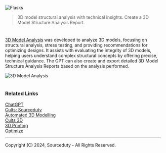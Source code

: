 ![Flasks](https://github.com/user-attachments/assets/ff1897ce-40e1-4e41-abcb-21aaec33d999)
> 3D model structural analysis with technical insights. Create a 3D Model Structure Analysis Report.
#

[3D Model Analysis](https://chatgpt.com/g/g-jpLzbncGa-3d-model-analysis) was developed to analyze 3D models, focusing on structural analysis, stress testing, and providing recommendations for optimizing designs. It assists with evaluating the integrity of 3D models, helping users understand complex structural concepts by offering precise, technical guidance. The GPT can also create and export detailed 3D Model Structure Analysis Reports based on the analysis performed.

![3D Model Analysis](https://github.com/user-attachments/assets/10aaecb6-be60-42ba-8069-1f055aab38da)

#
### Related Links

[ChatGPT](https://github.com/sourceduty/ChatGPT)
<br>
[Cults: Sourceduty](https://cults3d.com/en/users/sourceduty)
<br>
[Automated 3D Modelling](https://github.com/sourceduty/Automated_3D_Modelling)
<br>
[Cults 3D](https://github.com/sourceduty/Cults_3D)
<br>
[3D Printing](https://github.com/sourceduty/3D_Printing)
<br>
[Optimize](https://github.com/sourceduty/Optimize)

***
Copyright (C) 2024, Sourceduty - All Rights Reserved.
